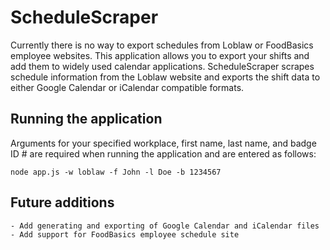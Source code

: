 # ScheduleScraper

Currently there is no way to export schedules from Loblaw or FoodBasics employee websites. This application allows you to export your shifts and add them to widely used calendar applications. ScheduleScraper scrapes schedule information from the Loblaw website and exports the shift data to either Google Calendar or iCalendar compatible formats. 

Running the application
--------------------------
Arguments for your specified workplace, first name, last name, and badge ID # are required when running the application and are entered as follows:

```
node app.js -w loblaw -f John -l Doe -b 1234567
```

Future additions
--------------------------
```
- Add generating and exporting of Google Calendar and iCalendar files
- Add support for FoodBasics employee schedule site
```